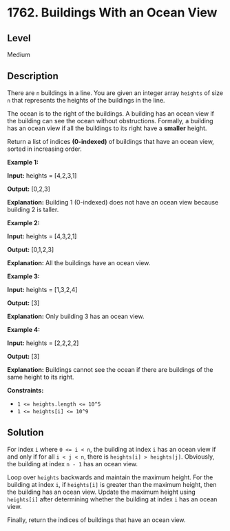 # 1762. Buildings With an Ocean View
## Level
Medium

## Description
There are `n` buildings in a line. You are given an integer array `heights` of size `n` that represents the heights of the buildings in the line.

The ocean is to the right of the buildings. A building has an ocean view if the building can see the ocean without obstructions. Formally, a building has an ocean view if all the buildings to its right have a **smaller** height.

Return a list of indices **(0-indexed)** of buildings that have an ocean view, sorted in increasing order.

**Example 1:**

**Input:** heights = [4,2,3,1]

**Output:** [0,2,3]

**Explanation:** Building 1 (0-indexed) does not have an ocean view because building 2 is taller.

**Example 2:**

**Input:** heights = [4,3,2,1]

**Output:** [0,1,2,3]

**Explanation:** All the buildings have an ocean view.

**Example 3:**

**Input:** heights = [1,3,2,4]

**Output:** [3]

**Explanation:** Only building 3 has an ocean view.

**Example 4:**

**Input:** heights = [2,2,2,2]

**Output:** [3]

**Explanation:** Buildings cannot see the ocean if there are buildings of the same height to its right.

**Constraints:**

* `1 <= heights.length <= 10^5`
* `1 <= heights[i] <= 10^9`

## Solution
For index `i` where `0 <= i < n`, the building at index `i` has an ocean view if and only if for all `i < j < n`, there is `heights[i] > heights[j]`. Obviously, the building at index `n - 1` has an ocean view.

Loop over `heights` backwards and maintain the maximum height. For the building at index `i`, if `heights[i]` is greater than the maximum height, then the building has an ocean view. Update the maximum height using `heights[i]` after determining whether the building at index `i` has an ocean view.

Finally, return the indices of buildings that have an ocean view.
